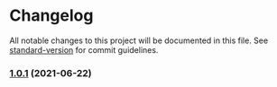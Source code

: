 # Changelog

All notable changes to this project will be documented in this file. See [standard-version](https://github.com/conventional-changelog/standard-version) for commit guidelines.

### [1.0.1](https://github.com/mradulr/changelog/compare/v1.0.0...v1.0.1) (2021-06-22)
